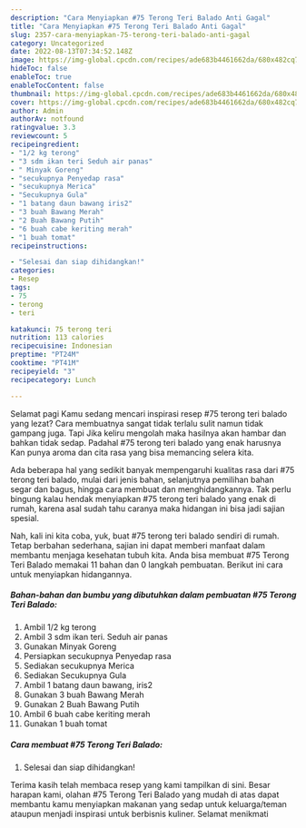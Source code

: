 ```yaml
---
description: "Cara Menyiapkan #75 Terong Teri Balado Anti Gagal"
title: "Cara Menyiapkan #75 Terong Teri Balado Anti Gagal"
slug: 2357-cara-menyiapkan-75-terong-teri-balado-anti-gagal
category: Uncategorized
date: 2022-08-13T07:34:52.148Z
image: https://img-global.cpcdn.com/recipes/ade683b4461662da/680x482cq70/75-terong-teri-balado-foto-resep-utama.jpg
hideToc: false
enableToc: true
enableTocContent: false
thumbnail: https://img-global.cpcdn.com/recipes/ade683b4461662da/680x482cq70/75-terong-teri-balado-foto-resep-utama.jpg
cover: https://img-global.cpcdn.com/recipes/ade683b4461662da/680x482cq70/75-terong-teri-balado-foto-resep-utama.jpg
author: Admin
authorAv: notfound
ratingvalue: 3.3
reviewcount: 5
recipeingredient:
- "1/2 kg terong"
- "3 sdm ikan teri Seduh air panas"
- " Minyak Goreng"
- "secukupnya Penyedap rasa"
- "secukupnya Merica"
- "Secukupnya Gula"
- "1 batang daun bawang iris2"
- "3 buah Bawang Merah"
- "2 Buah Bawang Putih"
- "6 buah cabe keriting merah"
- "1 buah tomat"
recipeinstructions:

- "Selesai dan siap dihidangkan!"
categories:
- Resep
tags:
- 75
- terong
- teri

katakunci: 75 terong teri 
nutrition: 113 calories
recipecuisine: Indonesian
preptime: "PT24M"
cooktime: "PT41M"
recipeyield: "3"
recipecategory: Lunch

---
```



Selamat pagi Kamu sedang mencari inspirasi resep #75 terong teri balado yang lezat? Cara membuatnya sangat tidak terlalu sulit namun tidak gampang juga. Tapi Jika keliru mengolah maka hasilnya akan hambar dan bahkan tidak sedap. Padahal #75 terong teri balado yang enak harusnya Kan punya aroma dan cita rasa yang bisa memancing selera kita.


Ada beberapa hal yang sedikit banyak mempengaruhi kualitas rasa dari #75 terong teri balado, mulai dari jenis bahan, selanjutnya pemilihan bahan segar dan bagus, hingga cara membuat dan menghidangkannya. Tak perlu bingung kalau hendak menyiapkan #75 terong teri balado yang enak di rumah, karena asal sudah tahu caranya maka hidangan ini bisa jadi sajian spesial.




Nah, kali ini kita coba, yuk, buat #75 terong teri balado sendiri di rumah. Tetap berbahan sederhana, sajian ini dapat memberi manfaat dalam membantu menjaga kesehatan tubuh kita. Anda bisa membuat #75 Terong Teri Balado memakai 11 bahan dan 0 langkah pembuatan. Berikut ini cara untuk menyiapkan hidangannya.

<!--inarticleads1-->

##### Bahan-bahan dan bumbu yang dibutuhkan dalam pembuatan #75 Terong Teri Balado:

1. Ambil 1/2 kg terong
1. Ambil 3 sdm ikan teri. Seduh air panas
1. Gunakan  Minyak Goreng
1. Persiapkan secukupnya Penyedap rasa
1. Sediakan secukupnya Merica
1. Sediakan Secukupnya Gula
1. Ambil 1 batang daun bawang, iris2
1. Gunakan 3 buah Bawang Merah
1. Gunakan 2 Buah Bawang Putih
1. Ambil 6 buah cabe keriting merah
1. Gunakan 1 buah tomat




<!--inarticleads2-->

##### Cara membuat #75 Terong Teri Balado:


1. Selesai dan siap dihidangkan!



Terima kasih telah membaca resep yang kami tampilkan di sini. Besar harapan kami, olahan #75 Terong Teri Balado yang mudah di atas dapat membantu kamu menyiapkan makanan yang sedap untuk keluarga/teman ataupun menjadi inspirasi untuk berbisnis kuliner. Selamat menikmati
